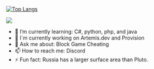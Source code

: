 
[![Top Langs](https://github-readme-stats.vercel.app/api/top-langs/?username=pvpb0t)](https://github.com/anuraghazra/github-readme-stats)

![](https://komarev.com/ghpvc/?username=pvpb0t&color=blueviolet)


- 🌱 I’m currently learning: C#, python, php, and java
- 🔏 I´m currently working on Artemis.dev and Provision 
- 💬 Ask me about: Block Game Cheating
- 📫 How to reach me: Discord
- ⚡ Fun fact: Russia has a larger surface area than Pluto.

